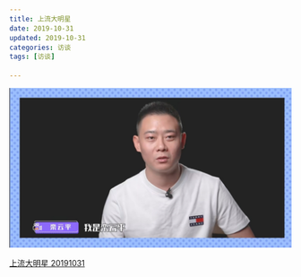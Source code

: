 ```yaml
---
title: 上流大明星
date: 2019-10-31
updated: 2019-10-31
categories: 访谈
tags: [访谈]

---
```


![](https://raw.githubusercontent.com/rhenginium/image/main/Screenshot_20210325_000523.jpg)

[上流大明星 20191031](https://m.weibo.cn/6146072027/4433518815438452)